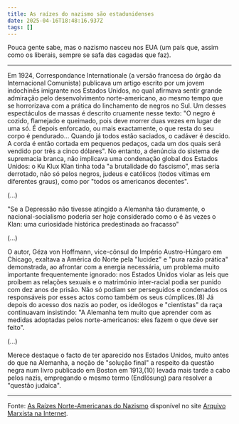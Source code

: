 ```yaml
---
title: As raízes do nazismo são estadunidenses
date: 2025-04-16T18:48:16.937Z
tags: []
---
```


Pouca gente sabe, mas o nazismo nasceu nos EUA (um país que, assim como os liberais, sempre se safa das cagadas que faz).

***

Em 1924, Correspondance Internationale (a versão francesa do órgão da Internacional Comunista) publicava um artigo escrito por um jovem indochinês imigrante nos Estados Unidos, no qual afirmava sentir grande admiração pelo desenvolvimento norte-americano, ao mesmo tempo que se horrorizava com a prática do linchamento de negros no Sul. Um desses espectáculos de massas é descrito cruamente nesse texto: "O negro é cozido, flamejado e queimado, pois deve morrer duas vezes em lugar de uma só. É depois enforcado, ou mais exactamente, o que resta do seu corpo é pendurado... Quando já todos estão saciados, o cadáver é descido. A corda é então cortada em pequenos pedaços, cada um dos quais será vendido por três a cinco dólares". No entanto, a denúncia do sistema de supremacia branca, não implicava uma condenação global dos Estados Unidos: o Ku Klux Klan tinha toda "a brutalidade do fascismo", mas seria derrotado, não só pelos negros, judeus e católicos (todos vítimas em diferentes graus), como por "todos os americanos decentes".

(...)

"Se a Depressão não tivesse atingido a Alemanha tão duramente, o nacional-socialismo poderia ser hoje considerado como o é às vezes o Klan: uma curiosidade histórica predestinada ao fracasso"

(...)

O autor, Géza von Hoffmann, vice-cônsul do lmpério Austro-Húngaro em Chicago, exaltava a América do Norte peIa "lucidez" e "pura razão prática" demonstrada, ao afrontar com a energia necessária, um problema muito importante frequentemente ignorado: nos Estados Unidos violar as leis que proíbem as relações sexuais e o matrimónio inter-racial podia ser punido com dez anos de prisão. Não só podiam ser perseguidos e condenados os responsáveis por esses actos como também os seus cúmplices.(8) Já depois do acesso dos nazis ao poder, os ideólogos e "cientistas" da raça continuavam insistindo: "A Alemanha tem muito que aprender com as medidas adoptadas pelos norte-americanos: eles fazem o que deve ser feito".

(...)

Merece destaque o facto de ter aparecido nos Estados Unidos, muito antes do que na Alemanha, a noção de "solução final" a respeito da questão negra num livro publicado em Boston em 1913,(10) levada mais tarde a cabo pelos nazis, empregando o mesmo termo (Endlösung) para resolver a "questão judaica".

***

Fonte: [As Raízes Norte-Americanas do Nazismo](https://www.marxists.org/portugues/losurdo/2004/11/nazismo.htm) disponível no site [Arquivo Marxista na Internet](https://www.marxists.org/portugues/index.htm).
